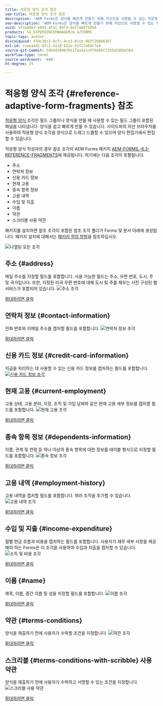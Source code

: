 ```yaml
---
title: 적응형 양식 조각 참조
seo-title: 적응형 양식 조각 참조
description: 'AEM Forms은 양식을 빠르게 만들기 위해 자산으로 사용할 수 있는 적응형 양식 조각을 제공합니다. '
seo-description: 'AEM Forms은 양식을 빠르게 만들기 위해 자산으로 사용할 수 있는 적응형 양식 조각을 제공합니다. '
uuid: af3ab863-e895-4fac-84f4-0a77a66f5094
products: SG_EXPERIENCEMANAGER/6.4/FORMS
topic-tags: author
discoiquuid: 43dc10c2-8cfc-4ca3-8ccb-9b3f268663b7
exl-id: cceea4d1-8fc2-4118-b22e-91f27e69c7e4
source-git-commit: bd94d3949f0117aa3e1c9f0e84f7293a5d6b03b4
workflow-type: tm+mt
source-wordcount: '444'
ht-degree: 1%

---
```


# 적응형 양식 조각 {#reference-adaptive-form-fragments} 참조

[적응형 양식 ](/help/forms/using/adaptive-form-fragments.md) 조각은 필드 그룹이나 양식을 만들 때 사용할 수 있는 필드 그룹이 포함된 패널을 나타냅니다. 양식을 쉽고 빠르게 만들 수 있습니다. 사이드바의 자산 브라우저를 사용하여 적응형 양식 조각을 양식으로 드래그 드롭할 수 있으며 양식 편집기에서 편집할 수 있습니다.

적응형 양식 작성자의 경우 참조 조각이 AEM Forms 패키지 [AEM-FORMS.-6.3-REFERENCE-FRAGMENTS](https://www.adobeaemcloud.com/content/marketplace/marketplaceProxy.html?packagePath=/content/companies/public/adobe/packages/cq630/fd/AEM-FORMS-6.3-REFERENCE-FRAGMENTS)에 제공됩니다. 여기에는 다음 조각이 포함됩니다.

* 주소
* 연락처 정보
* 신용 카드 정보
* 현재 고용
* 종속 항목 정보
* 고용 내역
* 수입 및 지출
* 이름
* 약관
* 스크리블 사용 약관

패키지를 설치하면 참조 조각이 포함된 참조 조각 폴더가 Forms 및 문서 아래에 생성됩니다. 패키지 설치에 대해서는 [패키지 작업 방법](/help/sites-administering/package-manager.md)을 참조하십시오.

![나열된 모든 조각](assets/ootb-frags.png)

## 주소 {#address}

메일 주소를 지정할 필드를 포함합니다. 사용 가능한 필드는 주소, 우편 번호, 도시, 주 및 국가입니다. 또한, 지정된 미국 우편 번호에 대해 도시 및 주를 채우는 사전 구성된 웹 서비스가 포함되어 있습니다.
![주소 조각](assets/address.png)

[확대하려면 클릭](assets/address.png)

## 연락처 정보 {#contact-information}

전화 번호와 이메일 주소를 캡처할 필드를 포함합니다.
![연락처 정보 조각](assets/contact-info.png)

[확대하려면 클릭](assets/contact-info-1.png)

## 신용 카드 정보 {#credit-card-information}

지급을 처리하는 데 사용할 수 있는 신용 카드 정보를 캡처하는 필드를 포함합니다.
[ ![신용 카드 정보 조각](assets/cc-info.png)](assets/cc-info-1.png)

## 현재 고용 {#current-employment}

고용 상태, 고용 분야, 지정, 조직 및 가입 날짜와 같은 현재 고용 세부 정보를 캡처할 필드를 포함합니다.
![현재 고용 조각](assets/current-emp.png)

[확대하려면 클릭](assets/current-emp-1.png)

## 종속 항목 정보 {#dependents-information}

이름, 관계 및 연령 등 하나 이상의 종속 항목에 대한 정보를 테이블 형식으로 지정할 필드를 포함합니다.
![종속 정보 조각](assets/dependents-info.png)

[확대하려면 클릭](assets/dependents-info-1.png)

## 고용 내역 {#employment-history}

고용 내역을 캡처할 필드를 포함합니다. 여러 조직을 추가할 수 있습니다.
![고용 내역 조각](assets/emp-history.png)

[확대하려면 클릭](assets/emp-history-1.png)

## 수입 및 지출 {#income-expenditure}

월별 현금 흐름과 비용을 캡처하는 필드를 포함합니다. 사용자가 재무 세부 사항을 제공해야 하는 Forms은 이 조각을 사용하여 수입과 지출을 캡처할 수 있습니다.
![소득 및 비용 조각](assets/income.png)

[확대하려면 클릭](assets/income-1.png)

## 이름 {#name}

제목, 이름, 중간 이름 및 성을 지정할 필드를 포함합니다.
![이름 조각](assets/name.png)

[확대하려면 클릭](assets/name-1.png)

## 약관 {#terms-conditions}

양식을 제출하기 전에 사용자가 수락할 조건을 지정합니다.
![약관 조각](assets/tnc.png)

[확대하려면 클릭](assets/tnc-1.png)

## 스크리블 {#terms-conditions-with-scribble} 사용 약관

양식을 제출하기 전에 사용자가 수락하고 서명할 수 있는 조건을 지정합니다.
![스크리블 사용 약관](assets/tnc-scribble.png)

[확대하려면 클릭](assets/tnc-scribble-1.png)
